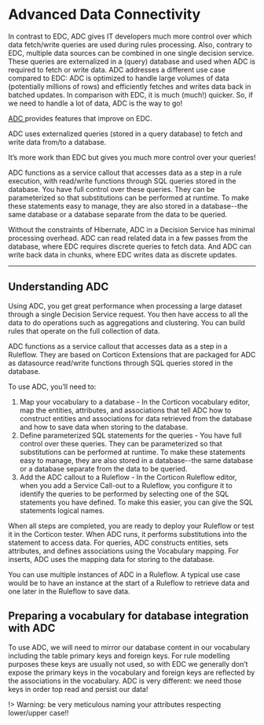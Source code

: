 # Advanced Data Connectivity

In contrast to EDC, ADC gives IT developers much more control over which data fetch/write queries are used during rules processing. Also, contrary to EDC, multiple data sources can be combined in one single decision service. These queries are externalized in a (query) database and used when ADC is required to fetch or write data. ADC addresses a different use case compared to EDC: ADC is optimized to handle large volumes of data (potentially millions of rows) and efficiently fetches and writes data back in batched updates. In comparison with EDC, it is much (much!) quicker. So, if we need to handle a lot of data, ADC is the way to go!


[ADC ](https://documentation.progress.com/output/ua/Corticon/#page/corticon%2Foverview-of-the-advanced-data-connector.html%23)provides features that improve on EDC.

ADC uses externalized queries (stored in a query database) to fetch and write data from/to a database. 

It’s more work than EDC but gives you much more control over your queries!


ADC functions as a service callout that accesses data as a step in a rule execution, with read/write functions through SQL queries stored in the database. You have full control over these queries. They can be parameterized so that substitutions can be performed at runtime. To make these statements easy to manage, they are also stored in a database--the same database or a database separate from the data to be queried.

Without the constraints of Hibernate, ADC in a Decision Service has minimal processing overhead. ADC can read related data in a few passes from the database, where EDC requires discrete queries to fetch data. And ADC can write back data in chunks, where EDC writes data as discrete updates.

---

## Understanding ADC

Using ADC, you get great performance when processing a large dataset through a single Decision Service request. You then have access to all the data to do operations such as aggregations and clustering. You can build rules that operate on the full collection of data. 

ADC functions as a service callout that accesses data as a step in a Ruleflow. They are based on Corticon Extensions that are packaged for ADC as datasource read/write functions through SQL queries stored in the database.

To use ADC, you’ll need to:
1. Map your vocabulary to a database - In the Corticon vocabulary editor, map the entities, attributes, and associations that tell ADC how to construct entities and associations for data retrieved from the database and how to save data when storing to the database.
2. Define parameterized SQL statements for the queries - You have full control over these queries. They can be parameterized so that substitutions can be performed at runtime. To make these statements easy to manage, they are also stored in a database--the same database or a database separate from the data to be queried.
3. Add the ADC callout to a Ruleflow - In the Corticon Ruleflow editor, when you add a Service Call-out to a Ruleflow, you configure it to identify the queries to be performed by selecting one of the SQL statements you have defined. To make this easier, you can give the SQL statements logical names.

When all steps are completed, you are ready to deploy your Ruleflow or test it in the Corticon tester. When ADC runs, it performs substitutions into the statement to access data. For queries, ADC constructs entities, sets attributes, and defines associations using the Vocabulary mapping. For inserts, ADC uses the mapping data for storing to the database.

You can use multiple instances of ADC in a Ruleflow. A typical use case would be to have an instance at the start of a Ruleflow to retrieve data and one later in the Ruleflow to save data.

## Preparing a vocabulary for database integration with ADC

To use ADC, we will need to mirror our database content in our vocabulary including the table primary keys and foreign keys. For rule modelling purposes these keys are usually not used, so with EDC we generally don’t expose the primary keys in the vocabulary and foreign keys are reflected by the associations in the vocabulary. ADC is very different: we need those keys in order top read and persist our data!

!> Warning: be very meticulous naming your attributes respecting lower/upper case!!